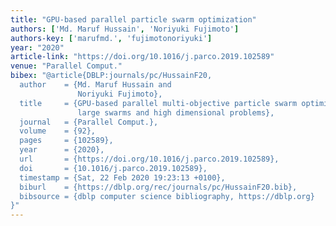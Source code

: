 ```yaml
---
title: "GPU-based parallel particle swarm optimization"
authors: ['Md. Maruf Hussain', 'Noriyuki Fujimoto']
authors-key: ['marufmd.', 'fujimotonoriyuki']
year: "2020"
article-link: "https://doi.org/10.1016/j.parco.2019.102589"
venue: "Parallel Comput."
bibex: "@article{DBLP:journals/pc/HussainF20,
  author    = {Md. Maruf Hussain and
               Noriyuki Fujimoto},
  title     = {GPU-based parallel multi-objective particle swarm optimization for
               large swarms and high dimensional problems},
  journal   = {Parallel Comput.},
  volume    = {92},
  pages     = {102589},
  year      = {2020},
  url       = {https://doi.org/10.1016/j.parco.2019.102589},
  doi       = {10.1016/j.parco.2019.102589},
  timestamp = {Sat, 22 Feb 2020 19:23:13 +0100},
  biburl    = {https://dblp.org/rec/journals/pc/HussainF20.bib},
  bibsource = {dblp computer science bibliography, https://dblp.org}
}"
---
```

